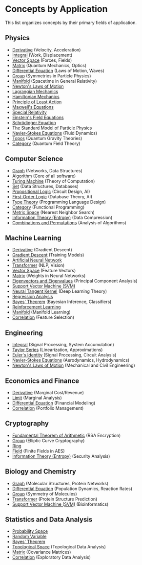 # Concepts by Application

This list organizes concepts by their primary fields of application.

## Physics

- [Derivative](../pure_mathematics/analysis/derivative.md) (Velocity, Acceleration)
- [Integral](../pure_mathematics/analysis/integral.md) (Work, Displacement)
- [Vector Space](../pure_mathematics/linear_algebra/vector_space.md) (Forces, Fields)
- [Matrix](../pure_mathematics/linear_algebra/matrix.md) (Quantum Mechanics, Optics)
- [Differential Equation](../applied_mathematics/differential_equations/differential_equation.md) (Laws of Motion, Waves)
- [Group](../pure_mathematics/algebra/group.md) (Symmetries in Particle Physics)
- [Manifold](../pure_mathematics/geometry/manifold.md) (Spacetime in General Relativity)
- [Newton's Laws of Motion](../physics/classical_mechanics/newtons_laws.md)
- [Lagrangian Mechanics](../physics/analytical_mechanics/lagrangian_mechanics.md)
- [Hamiltonian Mechanics](../physics/analytical_mechanics/hamiltonian_mechanics.md)
- [Principle of Least Action](../physics/analytical_mechanics/principle_of_least_action.md)
- [Maxwell's Equations](../physics/electromagnetism/maxwells_equations.md)
- [Special Relativity](../physics/special_relativity/special_relativity.md)
- [Einstein's Field Equations](../physics/general_relativity/einstein_field_equations.md)
- [Schrödinger Equation](../physics/quantum_mechanics/schrodinger_equation.md)
- [The Standard Model of Particle Physics](../physics/particle_physics/standard_model.md)
- [Navier-Stokes Equations](../physics/fluid_dynamics/navier_stokes_equations.md) (Fluid Dynamics)
- [Topos](../foundations_of_mathematics/topos_theory/topos.md) (Quantum Gravity Theories)
- [Category](../foundations_of_mathematics/category_theory/category.md) (Quantum Field Theory)

## Computer Science

- [Graph](../pure_mathematics/discrete_mathematics/graph_theory/graph.md) (Networks, Data Structures)
- [Algorithm](../computer_science/algorithms_and_data_structures/algorithm.md) (Core of all software)
- [Turing Machine](../foundations_of_mathematics/computability_theory/turing_machine.md) (Theory of Computation)
- [Set](../foundations_of_mathematics/set_theory/set.md) (Data Structures, Databases)
- [Propositional Logic](../foundations_of_mathematics/logic/propositional_logic.md) (Circuit Design, AI)
- [First-Order Logic](../foundations_of_mathematics/logic/first_order_logic.md) (Database Theory, AI)
- [Type Theory](../foundations_of_mathematics/type_theory/type_theory.md) (Programming Language Design)
- [Category](../foundations_of_mathematics/category_theory/category.md) (Functional Programming)
- [Metric Space](../pure_mathematics/topology/metric_space.md) (Nearest Neighbor Search)
- [Information Theory (Entropy)](../computer_science/information_theory/entropy.md) (Data Compression)
- [Combinations and Permutations](../pure_mathematics/discrete_mathematics/combinatorics/combinations_and_permutations.md) (Analysis of Algorithms)

## Machine Learning

- [Derivative](../pure_mathematics/analysis/derivative.md) (Gradient Descent)
- [Gradient Descent](../computer_science/machine_learning/gradient_descent.md) (Training Models)
- [Artificial Neural Network](../computer_science/machine_learning/artificial_neural_network.md)
- [Transformer](../computer_science/machine_learning/transformer.md) (NLP, Vision)
- [Vector Space](../pure_mathematics/linear_algebra/vector_space.md) (Feature Vectors)
- [Matrix](../pure_mathematics/linear_algebra/matrix.md) (Weights in Neural Networks)
- [Eigenvectors and Eigenvalues](../pure_mathematics/linear_algebra/eigenvectors_and_eigenvalues.md) (Principal Component Analysis)
- [Support Vector Machine (SVM)](../computer_science/machine_learning/svm.md)
- [Neural Tangent Kernel](../computer_science/machine_learning/neural_tangent_kernel.md) (Deep Learning Theory)
- [Regression Analysis](../computer_science/machine_learning/regression_analysis.md)
- [Bayes' Theorem](../applied_mathematics/probability_theory/bayes_theorem.md) (Bayesian Inference, Classifiers)
- [Reinforcement Learning](../computer_science/artificial_intelligence/reinforcement_learning.md)
- [Manifold](../pure_mathematics/geometry/manifold.md) (Manifold Learning)
- [Correlation](../applied_mathematics/statistics/correlation.md) (Feature Selection)

## Engineering

- [Integral](../pure_mathematics/analysis/integral.md) (Signal Processing, System Accumulation)
- [Taylor Series](../pure_mathematics/analysis/taylor_series.md) (Linearization, Approximations)
- [Euler's Identity](../pure_mathematics/analysis/eulers_identity.md) (Signal Processing, Circuit Analysis)
- [Navier-Stokes Equations](../physics/fluid_dynamics/navier_stokes_equations.md) (Aerodynamics, Hydrodynamics)
- [Newton's Laws of Motion](../physics/classical_mechanics/newtons_laws.md) (Mechanical and Civil Engineering)

## Economics and Finance

- [Derivative](../pure_mathematics/analysis/derivative.md) (Marginal Cost/Revenue)
- [Limit](../pure_mathematics/analysis/limit.md) (Marginal Analysis)
- [Differential Equation](../applied_mathematics/differential_equations/differential_equation.md) (Financial Modeling)
- [Correlation](../applied_mathematics/statistics/correlation.md) (Portfolio Management)

## Cryptography

- [Fundamental Theorem of Arithmetic](../pure_mathematics/number_theory/fundamental_theorem_of_arithmetic.md) (RSA Encryption)
- [Group](../pure_mathematics/algebra/group.md) (Elliptic Curve Cryptography)
- [Ring](../pure_mathematics/algebra/ring.md)
- [Field](../pure_mathematics/algebra/field.md) (Finite Fields in AES)
- [Information Theory (Entropy)](../computer_science/information_theory/entropy.md) (Security Analysis)

## Biology and Chemistry

- [Graph](../pure_mathematics/discrete_mathematics/graph_theory/graph.md) (Molecular Structures, Protein Networks)
- [Differential Equation](../applied_mathematics/differential_equations/differential_equation.md) (Population Dynamics, Reaction Rates)
- [Group](../pure_mathematics/algebra/group.md) (Symmetry of Molecules)
- [Transformer](../computer_science/machine_learning/transformer.md) (Protein Structure Prediction)
- [Support Vector Machine (SVM)](../computer_science/machine_learning/svm.md) (Bioinformatics)

## Statistics and Data Analysis

- [Probability Space](../applied_mathematics/probability_theory/probability_space.md)
- [Random Variable](../applied_mathematics/probability_theory/random_variable.md)
- [Bayes' Theorem](../applied_mathematics/probability_theory/bayes_theorem.md)
- [Topological Space](../pure_mathematics/topology/topological_space.md) (Topological Data Analysis)
- [Matrix](../pure_mathematics/linear_algebra/matrix.md) (Covariance Matrices)
- [Correlation](../applied_mathematics/statistics/correlation.md) (Exploratory Data Analysis)
